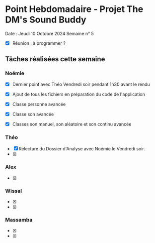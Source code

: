 # Point Hebdomadaire - Projet The DM's Sound Buddy


Date : Jeudi 10 Octobre 2024
Semaine n° 5

- [x] Réunion : à programmer ?

## Tâches réalisées cette semaine

### Noémie

- [x] Dernier point avec Théo Vendredi soir pendant 1h30 avant le rendu
- [x] Ajout de tous les fichiers en préparation du code de l'application
- [x] Classe personne avancée
- [x] Classe son avancée
- [x] Classes son manuel, son aléatoire et son continu avancée


### Théo

- [x] Relecture du Dossier d'Analyse avec Noémie le Vendredi soir.
- [x]

### Alex

- [x]

### Wissal

- [x]
- [x]

### Massamba

- [x]
- [x]

